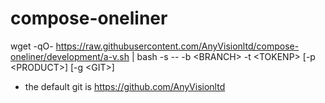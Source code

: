 # compose-oneliner

wget -qO- <https://raw.githubusercontent.com/AnyVisionltd/compose-oneliner/development/a-v.sh> | bash -s -- -b \<BRANCH\> -t \<TOKENP\> [-p \<PRODUCT\>] [-g \<GIT\>]

* the default git is <https://github.com/AnyVisionltd>
